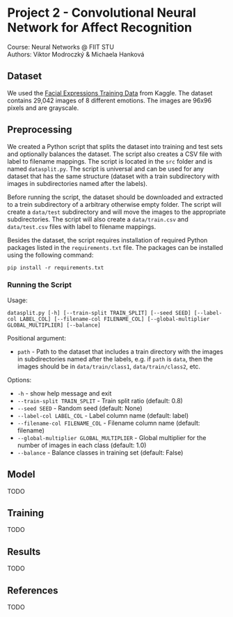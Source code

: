 # Project 2 - Convolutional Neural Network for Affect Recognition

Course: Neural Networks @ FIIT STU\
Authors: Viktor Modroczký & Michaela Hanková

## Dataset

We used the [Facial Expressions Training Data](https://www.kaggle.com/datasets/noamsegal/affectnet-training-data) from Kaggle. The dataset contains 29,042 images of 8 different emotions. The images are 96x96 pixels and are grayscale.

## Preprocessing

We created a Python script that splits the dataset into training and test sets and optionally balances the dataset. The script also creates a CSV file with label to filename mappings. The script is located in the `src` folder and is named `datasplit.py`. The script is universal and can be used for any dataset that has the same structure (dataset with a train subdirectory with images in subdirectories named after the labels).

Before running the script, the dataset should be downloaded and extracted to a trein subdirectory of a arbitrary otherwise empty folder. The script will create a `data/test` subdirectory and will move the images to the appropriate subdirectories. The script will also create a `data/train.csv` and `data/test.csv` files with label to filename mappings.

Besides the dataset, the script requires installation of required Python packages listed in the `requirements.txt` file. The packages can be installed using the following command:

`pip install -r requirements.txt`

### Running the Script

Usage:

`datasplit.py [-h] [--train-split TRAIN_SPLIT] [--seed SEED] [--label-col LABEL_COL] [--filename-col FILENAME_COL] [--global-multiplier GLOBAL_MULTIPLIER] [--balance]`

Positional argument:

- `path` - Path to the dataset that includes a train directory with the images in subdirectories named after the labels, e.g. if `path` is `data`, then the images should be in `data/train/class1`, `data/train/class2`, etc.

Options:

- `-h` - show help message and exit
- `--train-split TRAIN_SPLIT` - Train split ratio (default: 0.8)
- `--seed SEED` - Random seed (default: None)
- `--label-col LABEL_COL` - Label column name (default: label)
- `--filename-col FILENAME_COL` - Filename column name (default: filename)
- `--global-multiplier GLOBAL_MULTIPLIER` - Global multiplier for the number of images in each class (default: 1.0)
- `--balance` - Balance classes in training set (default: False)

## Model

TODO

## Training

TODO

## Results

TODO

## References

TODO
